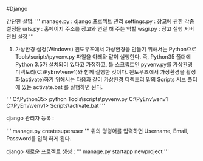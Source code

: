 #Django

간단한 설명:
'''
manage.py : django 프로젝트 관리
settings.py : 장고에 관한 각종 설정들
urls.py : 홈페이지 주소를 장고와 연결 해 주는 역할
wsgi.py : 장고 실행 서버 관련 설정
'''
  

1. 가상환경 설정(Windows)
윈도우즈에서 가상환경을 만들기 위해서는 Python으로 Tools\scripts\pyvenv.py 파일을 아래와 같이 실행한다. 즉, Python35 폴더에 Python 3.5가 설치되어 있다고 가정하고, 툴 스크립트인 pyvenv.py를 가상환경 디렉토리(C:\PyEnv\venv1)와 함께 실행한 것이다.
윈도우즈에서 가상환경을 활성화(activate)하기 위해서는 다음과 같이 가상환경 디렉토리 밑의 Scripts 서브 폴더에 있는 activate.bat 를 실행하면 된다.

'''
C:\Python35> python Tools\scripts\pyvenv.py C:\PyEnv\venv1
C:\PyEnv\venv1> Scripts\activate.bat
'''



django 관리자 등록 :

'''
manage.py createsuperuser
'''
위의 명령어를 입력하면 Username, Email, Password를 입력 하게 된다.

  

django 새로운 프로젝트 생성 :
'''
manage.py startapp newproject
'''